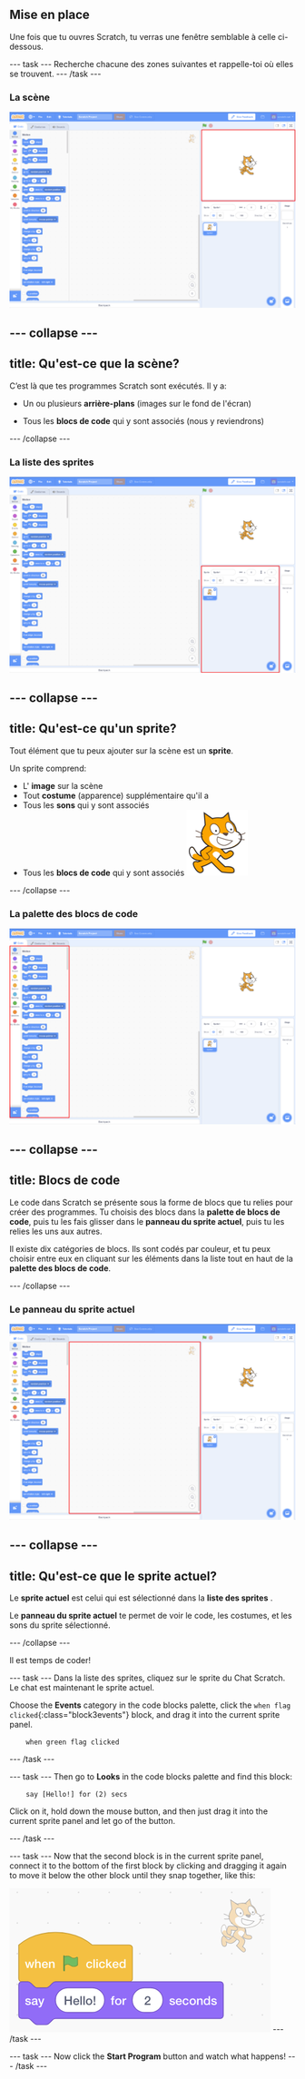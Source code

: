 ## Mise en place

Une fois que tu ouvres Scratch, tu verras une fenêtre semblable à celle ci-dessous.

\--- task \--- Recherche chacune des zones suivantes et rappelle-toi où elles se trouvent. \--- /task \---

### La scène

![La fenêtre Scratch avec la scène en surbrillance](images/hlStage.png)

## \--- collapse \---

## title: Qu'est-ce que la scène?

C’est là que tes programmes Scratch sont exécutés. Il y a:

* Un ou plusieurs **arrière-plans** \(images sur le fond de l'écran\)

* Tous les **blocs de code** qui y sont associés \(nous y reviendrons\)

\--- /collapse \---

### La liste des sprites

![La fenêtre Scratch avec la liste des sprites en surbrillance](images/hlSpriteList.png)

## \--- collapse \---

## title: Qu'est-ce qu'un sprite?

Tout élément que tu peux ajouter sur la scène est un **sprite**.

Un sprite comprend:

* L' **image** sur la scène
* Tout **costume** \(apparence\) supplémentaire qu'il a
* Tous les **sons** qui y sont associés
* Tous les **blocs de code** qui y sont associés ![](images/setup2.png)

\--- /collapse \---

### La palette des blocs de code

![La fenêtre Scratch avec la palette de blocs en surbrillance](images/hlBlocksPalette.png)

## \--- collapse \---

## title: Blocs de code

Le code dans Scratch se présente sous la forme de blocs que tu relies pour créer des programmes. Tu choisis des blocs dans la **palette de blocs de code**, puis tu les fais glisser dans le **panneau du sprite actuel**, puis tu les relies les uns aux autres.

Il existe dix catégories de blocs. Ils sont codés par couleur, et tu peux choisir entre eux en cliquant sur les éléments dans la liste tout en haut de la **palette des blocs de code**.

\--- /collapse \---

### Le panneau du sprite actuel

![La fenêtre Scratch avec le panneau du sprite actuel en surbrillance](images/hlCurrentSpritePanel.png)

## \--- collapse \---

## title: Qu'est-ce que le sprite actuel?

Le **sprite actuel** est celui qui est sélectionné dans la **liste des sprites** .

Le **panneau du sprite actuel** te permet de voir le code, les costumes, et les sons du sprite sélectionné.

\--- /collapse \---

Il est temps de coder!

\--- task \--- Dans la liste des sprites, cliquez sur le sprite du Chat Scratch. Le chat est maintenant le sprite actuel.

Choose the **Events** category in the code blocks palette, click the `when flag clicked`{:class="block3events"} block, and drag it into the current sprite panel.

```blocks3
    when green flag clicked
```

\--- /task \---

\--- task \--- Then go to **Looks** in the code blocks palette and find this block:

```blocks3
    say [Hello!] for (2) secs
```

Click on it, hold down the mouse button, and then just drag it into the current sprite panel and let go of the button.

\--- /task \---

\--- task \--- Now that the second block is in the current sprite panel, connect it to the bottom of the first block by clicking and dragging it again to move it below the other block until they snap together, like this:

![](images/setup3.png) \--- /task \---

\--- task \--- Now click the **Start Program** button and watch what happens! \--- /task \---